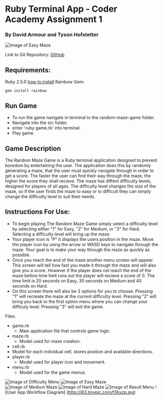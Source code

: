 # Ruby Terminal App - Coder Academy Assignment 1

### By David Armour and Tyson Hofstetter

![Image of Easy Maze](http://i68.tinypic.com/357ewpi.png)

Link to Git Repository: [GitHub](https://github.com/dav-armour/random-maze-game)

## Requirements:
Ruby 2.5.0 [how to install](https://www.ruby-lang.org/en/documentation/installation/)
Rainbow Gem:
```
gem install rainbow
```
## Run Game
- To run the game navigate in terminal to the random-maze-game folder.
- Navigate into the src folder.
- enter 'ruby game.rb' into terminal.
- Play game.

## Game Description
The Random Maze Game is a Ruby terminal application designed to prevent boredom by entertaining the user. The application does this by randomly generating a maze, that the user must quickly navigate through in order to get a score. The faster the user can find their way through the maze, the higher the score they shall recieve. The maze has diffent difficulty levels, designed for players of all ages. The difficulty level changes the size of the maze, so if the user finds the maze to easy or to difficult they can simply change the difficulty level to suit their needs.

## Instructions For Use:

- To begin playing The Random Maze Game simply select a difficulty level by selecting either "1" for Easy, "2" for Medium, or "3" for Hard. Selecting a difficulty level will bring up the maze.
- Your player icon is "P" it displays the users position in the maze. Move the player icon by using the arrow or WASD keys to navigate through the maze. Your goal is to make your way through the maze as quickly as possible.
- Once you reach the end of the maze another menu screen will appear. This screen will tell how fast you made it through the maze and will also give you a score. However if the player does not reach the end of the maze before time limit runs out the player will recieve a score of 0. The time limit is 20 seconds on Easy, 30 seconds on Medium and 40 seconds on Hard.
- On this screen there will also be 3 options for you to choose. Pressing "1" will recreate the maze at the current difficulty level. Pressing "2" will bring you back to the first option menu where you can change your difficuly level. Pressing "3" will exit the game.

Files:
- game.rb
  - Main application file that controls game logic.
- maze.rb
  - Model used for maze creation.
- cell.rb
 - Model for each individual cell, stores position and available directions.
- player.rb
  - Model used for player icon and movement.
- menu.rb
  - Model used for the game menus.



![Image of Difficulty Menu](http://i67.tinypic.com/29yqiph.png)
![Image of Easy Maze](http://i68.tinypic.com/357ewpi.png)
![Image of Medium Maze](http://i68.tinypic.com/2napct1.png)
![Image of Hard Maze](http://i67.tinypic.com/2lu2ps4.png)
![Image of Result Menu](http://i65.tinypic.com/nmntqq.png)
![User App Workflow Diagram] (http://i63.tinypic.com/f3hxzp.jpg)